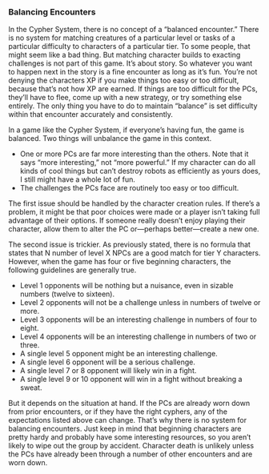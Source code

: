 ### Balancing Encounters

<!-- P, ID: 140759 -->

In the Cypher System, there is no concept of a “balanced encounter.” There is no system for matching creatures of a particular level or tasks of a particular difficulty to characters of a particular tier. To some people, that might seem like a bad thing. But matching character builds to exacting challenges is not part of this game. It’s about story. So whatever you want to happen next in the story is a fine encounter as long as it’s fun. You’re not denying the characters XP if you make things too easy or too difficult, because that’s not how XP are earned. If things are too difficult for the PCs, they’ll have to flee, come up with a new strategy, or try something else entirely. The only thing you have to do to maintain “balance” is set difficulty within that encounter accurately and consistently.

<!-- P, ID: 140760 -->

In a game like the Cypher System, if everyone’s having fun, the game is balanced. Two things will unbalance the game in this context.

<!-- L, ID: 140761 -->

- One or more PCs are far more interesting than the others. Note that it says “more interesting,” not “more powerful.” If my character can do all kinds of cool things but can’t destroy robots as efficiently as yours does, I still might have a whole lot of fun.
- The challenges the PCs face are routinely too easy or too difficult.

<!-- /L -->

<!-- P, ID: 140766 -->

The first issue should be handled by the character creation rules. If there’s a problem, it might be that poor choices were made or a player isn’t taking full advantage of their options. If someone really doesn’t enjoy playing their character, allow them to alter the PC or—perhaps better—create a new one.

<!-- P, ID: 140767 -->

The second issue is trickier. As previously stated, there is no formula that states that N number of level X NPCs are a good match for tier Y characters. However, when the game has four or five beginning characters, the following guidelines are generally true.

<!-- L, ID: 140768 -->

- Level 1 opponents will be nothing but a nuisance, even in sizable numbers (twelve to sixteen).
- Level 2 opponents will not be a challenge unless in numbers of twelve or more.
- Level 3 opponents will be an interesting challenge in numbers of four to eight.
- Level 4 opponents will be an interesting challenge in numbers of two or three.
- A single level 5 opponent might be an interesting challenge.
- A single level 6 opponent will be a serious challenge.
- A single level 7 or 8 opponent will likely win in a fight.
- A single level 9 or 10 opponent will win in a fight without breaking a sweat.

<!-- /L -->

<!-- P, ID: 140785 -->

But it depends on the situation at hand. If the PCs are already worn down from prior encounters, or if they have the right cyphers, any of the expectations listed above can change. That’s why there is no system for balancing encounters. Just keep in mind that beginning characters are pretty hardy and probably have some interesting resources, so you aren’t likely to wipe out the group by accident. Character death is unlikely unless the PCs have already been through a number of other encounters and are worn down.

